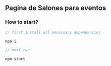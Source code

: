 ## Pagina de Salones para eventos


### How to start?

```javascript
// first install all necessary dependencies

npm i

// next run

npm start

```






